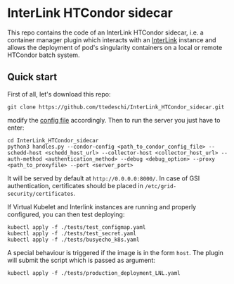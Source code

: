 # InterLink HTCondor sidecar
This repo contains the code of an InterLink HTCondor sidecar, i.e. a container manager plugin which interacts with an [InterLink](https://github.com/interTwin-eu/interLink/tree/main) instance and allows the deployment of pod's singularity containers on a local or remote HTCondor batch system.

## Quick start
First of all, let's download this repo:
```
git clone https://github.com/ttedeschi/InterLink_HTCondor_sidecar.git
```
modify the [config file](InterLinkConfig.yaml) accordingly.
Then to run the server you just have to enter:
```
cd InterLink_HTCondor_sidecar
python3 handles.py --condor-config <path_to_condor_config_file> --schedd-host <schedd_host_url> --collector-host <collector_host_url> --auth-method <authentication_method> --debug <debug_option> --proxy <path_to_proxyfile> --port <server_port>
```
It will be served by default at `http://0.0.0.0:8000/`. In case of GSI authentication, certificates should be placed in `/etc/grid-security/certificates`.

If Virtual Kubelet and Interlink instances are running and properly configured, you can then test deploying:
```
kubectl apply -f ./tests/test_configmap.yaml
kubectl apply -f ./tests/test_secret.yaml
kubectl apply -f ./tests/busyecho_k8s.yaml
```
A special behaviour is triggered if the image is in the form `host`. The plugin will submit the script which is passed as argument:
```
kubectl apply -f ./tests/production_deployment_LNL.yaml
```
